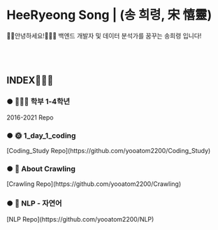 # HeeRyeong Song | (송 희령, 宋 憘靈)
🙋🏻안녕하세요!🙋🏻‍♀️   백엔드 개발자 및 데이터 분석가를 꿈꾸는 송희령 입니다!<br><br><br><br>

INDEX🧑🏻‍💻
---
<h3>● 🧑🏻‍🎓 학부 1-4학년</h3>
2016-2021 Repo

<h3>● 🌞 1_day_1_coding</h3>
[Coding_Study Repo](https://github.com/yooatom2200/Coding_Study)

<h3>● 🔎 About Crawling</h3>
[Crawling Repo](https://github.com/yooatom2200/Crawling)

<h3>● 📖 NLP - 자연어</h3>
[NLP Repo](https://github.com/yooatom2200/NLP)
